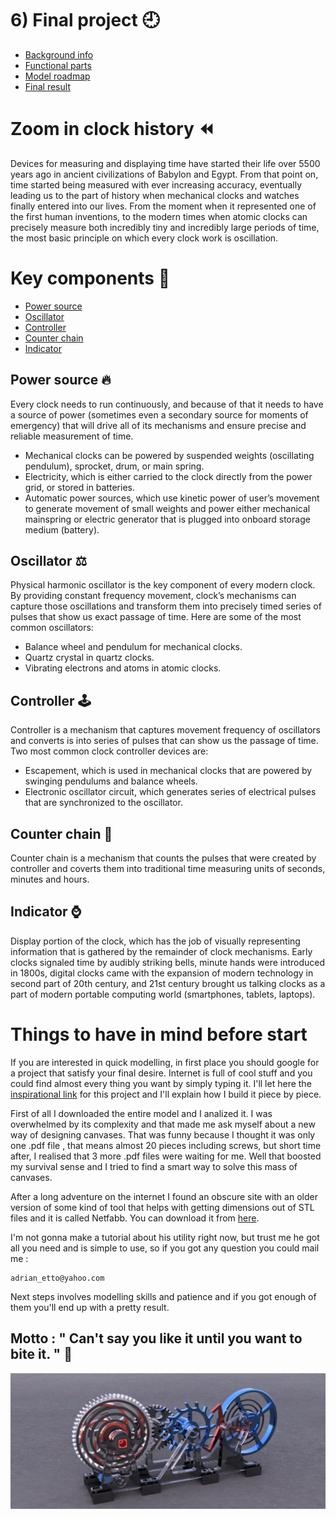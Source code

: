 # 6) Final project :clock9:

* [Background info](#zoom-in-clock-history-rewind)
* [Functional parts](#key-components-key)
* [Model roadmap](#) 
* [Final result](#)

# Zoom in clock history :rewind:	

Devices for measuring and displaying time have started their life over 5500 years ago in ancient civilizations of Babylon and Egypt. From that point on, time started being measured with ever increasing accuracy, eventually leading us to the part of history when mechanical clocks and watches finally entered into our lives. From the moment when it represented one of the first human inventions, to the modern times when atomic clocks can precisely measure both incredibly tiny and incredibly large periods of time, the most basic principle on which every clock work is oscillation.

# Key components :key:

* [Power source](#power-source-fire)
* [Oscillator](#oscillator-balance_scale)
* [Controller](#controller-joystick) 
* [Counter chain](#counter-chain-slot_machine)
* [Indicator](#indicator-watch)

## Power source :fire:

Every clock needs to run continuously, and because of that it needs to have a source of power (sometimes even a secondary source for moments of emergency) that will drive all of its mechanisms and ensure precise and reliable measurement of time.

* Mechanical clocks can be powered by suspended weights (oscillating pendulum), sprocket, drum, or main spring.
* Electricity, which is either carried to the clock directly from the power grid, or stored in batteries.
* Automatic power sources, which use kinetic power of user’s movement to generate movement of small weights and power either mechanical mainspring or electric generator that is plugged into onboard storage medium (battery).

## Oscillator :balance_scale:

Physical harmonic oscillator is the key component of every modern clock. By providing constant frequency movement, clock’s mechanisms can capture those oscillations and transform them into precisely timed series of pulses that show us exact passage of time. Here are some of the most common oscillators:

* Balance wheel and pendulum for mechanical clocks.
* Quartz crystal in quartz clocks.
* Vibrating electrons and atoms in atomic clocks.

## Controller :joystick:

Controller is a mechanism that captures movement frequency of oscillators and converts is into series of pulses that can show us the passage of time. Two most common clock controller devices are:

* Escapement, which is used in mechanical clocks that are powered by swinging pendulums and balance wheels.
* Electronic oscillator circuit, which generates series of electrical pulses that are synchronized to the oscillator.

## Counter chain :slot_machine:

Counter chain is a mechanism that counts the pulses that were created by controller and coverts them into traditional time measuring units of seconds, minutes and hours.

## Indicator :watch:

Display portion of the clock, which has the job of visually representing information that is gathered by the remainder of clock mechanisms. Early clocks signaled time by audibly striking bells, minute hands were introduced in 1800s, digital clocks came with the expansion of modern technology in second part of 20th century, and 21st century brought us talking clocks as a part of modern portable computing world (smartphones, tablets, laptops).

# Things to have in mind before start 

If you are interested in quick modelling, in first place you should google for a project that satisfy your final desire.
Internet is full of cool stuff and you could find almost every thing you want by simply typing it.
I'll let here the [inspirational link](https://www.thingiverse.com/thing:3364860) for this project and I'll explain how I build it piece by piece.

First of all I downloaded the entire model and I analized it. I was overwhelmed by its complexity and that made me ask myself about a new way of designing canvases. That was funny because I thought it was only one .pdf file , that means almost 20 pieces including screws, but short time after, I realised that 3 more .pdf files were waiting for me. Well that boosted my survival sense and I tried to find a smart way to solve this mass of canvases. 

After a long adventure on the internet I found an obscure site with an older version of some kind of tool that helps with getting dimensions out of STL files and it is called Netfabb. You can download it from [here](https://github.com/3DprintFIT/netfabb-basic-download/releases).

I'm not gonna make a tutorial about his utility right now, but trust me he got all you need and is simple to use, so if you got any question you could mail me : 
```
adrian_etto@yahoo.com
```

Next steps involves modelling skills and patience and if you got enough of them you'll end up with a pretty result.

## Motto : " Can't say you like it until you want to bite it. " :lollipop:

![end](img/RenderedClock.png)

